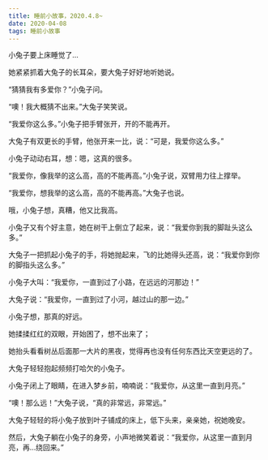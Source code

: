 ```yaml
---
title: 睡前小故事，2020.4.8~
date: 2020-04-08
tags: 睡前小故事
---
```


小兔子要上床睡觉了...

她紧紧抓着大兔子的长耳朵，要大兔子好好地听她说。

“猜猜我有多爱你？”小兔子问。

“噢！我大概猜不出来。”大兔子笑笑说。<!-- more -->

“我爱你这么多。”小兔子把手臂张开，开的不能再开。

大兔子有双更长的手臂，他张开来一比，说：“可是，我爱你这么多。”

小兔子动动右耳，想：嗯，这真的很多。

“我爱你，像我举的这么高，高的不能再高。”小兔子说，双臂用力往上撑举。

“我爱你，想我举的这么高，高的不能再高。”大兔子也说。

哦，小兔子想，真糟，他又比我高。

小兔子又有个好主意，她在树干上倒立了起来，说：“我爱你到我的脚趾头这么多。”

大兔子一把抓起小兔子的手，将她抛起来，飞的比她得头还高，说：“我爱你到你的脚指头这么多。”

小兔子大叫：“我爱你，一直到过了小路，在远远的河那边！”

大兔子说：“我爱你，一直到过了小河，越过山的那一边。”

小兔子想，那真的好远。

她揉揉红红的双眼，开始困了，想不出来了；

她抬头看看树丛后面那一大片的黑夜，觉得再也没有任何东西比天空更远的了。

大兔子轻轻抱起频频打哈欠的小兔子。

小兔子闭上了眼睛，在进入梦乡前，喃喃说：“我爱你，从这里一直到月亮。”

“噢！那么远！”大兔子说，“真的非常远，非常远。”

大兔子轻轻的将小兔子放到叶子铺成的床上，低下头来，亲亲她，祝她晚安。

然后，大兔子躺在小兔子的身旁，小声地微笑着说：“我爱你，从这里一直到月亮，再...绕回来。”